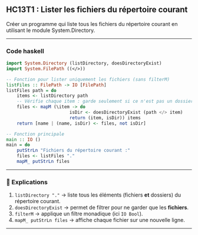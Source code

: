 ## HC13T1 : Lister les fichiers du répertoire courant

Créer un programme qui liste tous les fichiers du répertoire courant en utilisant le module System.Directory.

---

### Code haskell

```haskell
import System.Directory (listDirectory, doesDirectoryExist)
import System.FilePath ((</>))

-- Fonction pour lister uniquement les fichiers (sans filterM)
listFiles :: FilePath -> IO [FilePath]
listFiles path = do
    items <- listDirectory path
    -- Vérifie chaque item : garde seulement si ce n'est pas un dossier
    files <- mapM (\item -> do
                        isDir <- doesDirectoryExist (path </> item)
                        return (item, isDir)) items
    return [name | (name, isDir) <- files, not isDir]

-- Fonction principale
main :: IO ()
main = do
    putStrLn "Fichiers du répertoire courant :"
    files <- listFiles "."
    mapM_ putStrLn files
```

---

### 🔎 Explications

1. `listDirectory "."` → liste tous les éléments (fichiers **et** dossiers) du répertoire courant.
2. `doesDirectoryExist` → permet de filtrer pour ne garder que les **fichiers**.
3. `filterM` → applique un filtre monadique (ici `IO Bool`).
4. `mapM_ putStrLn files` → affiche chaque fichier sur une nouvelle ligne.

---
